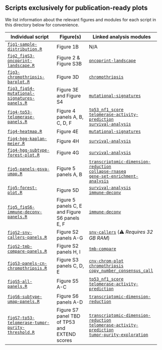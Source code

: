 ## Scripts exclusively for publication-ready plots

We list information about the relevant figures and modules for each script in this directory below for convenience.

| Individual script | Figure(s) | Linked analysis modules |
|--------|--------|------------------|
| [`fig1-sample-distribution.R`](fig1-sample-distribution.R) | Figure 1B | N/A |
| [`fig2_figS3-oncoprint-landscape.R`](fig2-oncoprint-landscape.R) | Figure 2 & Figure S3B | [`oncoprint-landscape`](https://github.com/AlexsLemonade/OpenPBTA-analysis/tree/master/analyses/oncoprint-landscape) |
| [`fig3-chromothripsis-barplot.R`](fig3-chromothripsis-barplot.R) | Figure 3D | [`chromothripsis`](https://github.com/AlexsLemonade/OpenPBTA-analysis/tree/master/analyses/chromothripsis) |
| [`fig3_figS4-mutational-signatures-panels.R`](fig3_figS4-mutational-signatures-panels.R) | Figure 3E and Figure S4 | [`mutational-signatures`](https://github.com/AlexsLemonade/OpenPBTA-analysis/tree/master/analyses/mutational-signatures) |
| [`fig4-tp53-telomerase-panels.R`](fig4-tp53-telomerase-panels.R) | Figure 4 panels A, B, C, D, F | [`tp53_nf1_score`](https://github.com/AlexsLemonade/OpenPBTA-analysis/tree/master/analyses/tp53_nf1_score) <br> [`telomerase-activity-prediction`](https://github.com/AlexsLemonade/OpenPBTA-analysis/tree/master/analyses/telomerase-activity-prediction/) <br> [`survival-analysis`](https://github.com/AlexsLemonade/OpenPBTA-analysis/tree/master/analyses/survival-analysis)  |
| [`fig4-heatmap.R`](fig4-heatmap.R) | Figure 4E | [`mutational-signatures`](https://github.com/AlexsLemonade/OpenPBTA-analysis/tree/master/analyses/mutational-signatures)  |
| [`fig4-hgg-kaplan-meier.R`](fig4-hgg-kaplan-meier.R) | Figure 4H | [`survival-analysis`](https://github.com/AlexsLemonade/OpenPBTA-analysis/tree/master/analyses/survival-analysis)  |
| [`fig4-hgg-subtype-forest-plot.R`](fig4-hgg-subtype-forest-plot.R) | Figure 4G | [`survival-analysis`](https://github.com/AlexsLemonade/OpenPBTA-analysis/tree/master/analyses/survival-analysis)  |
| [`fig5-panels-gsva-umap.R`](fig5-panels-gsva-umap.R) | Figure 5 panels A, B | [`transcriptomic-dimension-reduction`](https://github.com/AlexsLemonade/OpenPBTA-analysis/tree/master/analyses/transcriptomic-dimension-reduction) <br> [`collapse-rnaseq`](https://github.com/AlexsLemonade/OpenPBTA-analysis/tree/master/analyses/collapse-rnaseq) <br> [`gene-set-enrichment-analysis`](https://github.com/AlexsLemonade/OpenPBTA-analysis/tree/master/analyses/gene-set-enrichment-analysis) |
| [`fig5-forest-plot.R`](fig5-forest-plot.R) | Figure 5D | [`survival-analysis`](https://github.com/AlexsLemonade/OpenPBTA-analysis/tree/master/analyses/survival-analysis) <br> [`immune-deconv`](https://github.com/AlexsLemonade/OpenPBTA-analysis/tree/master/analyses/immune-deconv)
| [`fig5_figS6-immune-deconv-panels.R`](fig5_figS6-immune-deconv-panels.R) |  Figure 5 panels C, E and Figure S6 panels E, F | [`immune-deconv`](https://github.com/AlexsLemonade/OpenPBTA-analysis/tree/master/analyses/immune-deconv)  |
| [`figS2-snv-callers-panels.R`](figS2-snv-callers-panels.R) | Figure S2 panels A-G | [`snv-callers`](https://github.com/AlexsLemonade/OpenPBTA-analysis/tree/master/analyses/snv-callers) (:warning: _Requires 32 GB RAM_)
| [`figS2-tmb-compare-panels.R`](figS2-tmb-compare-panels.R) | Figure S2 panels H, I | [`tmb-compare`](https://github.com/AlexsLemonade/OpenPBTA-analysis/tree/master/analyses/tmb-compare)
| [`figS3-panels-cn-chromothripsis.R`](figS3-panels-cn-chromothripsis.R) | Figure S3 panels C, D, E | [`cnv-chrom-plot`](https://github.com/AlexsLemonade/OpenPBTA-analysis/tree/master/analyses/cnv-chrom-plot) <br> [`chromothripsis`](https://github.com/AlexsLemonade/OpenPBTA-analysis/tree/master/analyses/chromothripsis) <br> [`copy_number_consensus_call`](https://github.com/AlexsLemonade/OpenPBTA-analysis/tree/master/analyses/copy_number_consensus_call)
| [`figS5-all-panels.R`](figS5-all-panels.R) | Figure S5 A-C | [`tp53_nf1_score`](https://github.com/AlexsLemonade/OpenPBTA-analysis/tree/master/analyses/tp53_nf1_score) <br> [`telomerase-activity-prediction`](https://github.com/AlexsLemonade/OpenPBTA-analysis/tree/master/analyses/telomerase-activity-prediction/)
| [`figS6-subtype-umap-panels.R`](figS6-subtype-umap-panels.R) | Figure S6 panels A-D | [`transcriptomic-dimension-reduction`](https://github.com/AlexsLemonade/OpenPBTA-analysis/tree/master/analyses/transcriptomic-dimension-reduction)
| [`figS7-tp53-telomerase-tumor-purity-threshold.R`](figS7-tp53-telomerase-tumor-purity-threshold.R) | Figure S7 panel TBD of TP53 and EXTEND scores | [`transcriptomic-dimension-reduction`](https://github.com/AlexsLemonade/OpenPBTA-analysis/tree/master/analyses/transcriptomic-dimension-reduction) <br> [`telomerase-activity-prediction`](https://github.com/AlexsLemonade/OpenPBTA-analysis/tree/master/analyses/telomerase-activity-prediction/) <br> [`tumor-purity-exploration`](https://github.com/AlexsLemonade/OpenPBTA-analysis/tree/master/analyses/tumor-purity-exploration/)
